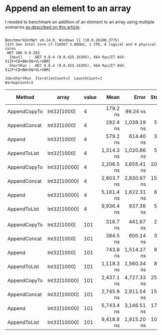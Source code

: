 # Append an element to an array

I needed to benchmark an addition of an element to an array using multiple scenarios [as described on this article](https://www.techiedelight.com/add-new-elements-array-csharp/).

```

BenchmarkDotNet v0.14.0, Windows 11 (10.0.26100.3775)
11th Gen Intel Core i7-1185G7 3.00GHz, 1 CPU, 8 logical and 4 physical cores
.NET SDK 9.0.203
  [Host]   : .NET 9.0.4 (9.0.425.16305), X64 RyuJIT AVX-512F+CD+BW+DQ+VL+VBMI
  ShortRun : .NET 9.0.4 (9.0.425.16305), X64 RyuJIT AVX-512F+CD+BW+DQ+VL+VBMI

Job=ShortRun  IterationCount=3  LaunchCount=1  
WarmupCount=3  

```
| Method       | array        | value | Mean       | Error       | StdDev    | StdErr    | Min        | Max        | Op/s        | Ratio | Gen0    | Gen1   | Allocated | Alloc Ratio |
|------------- |------------- |------ |-----------:|------------:|----------:|----------:|-----------:|-----------:|------------:|------:|--------:|-------:|----------:|------------:|
| AppendCopyTo | Int32[1000]  | 4     |   179.2 ns |    99.24 ns |   5.44 ns |   3.14 ns |   175.9 ns |   185.5 ns | 5,579,948.4 |  0.31 |  0.6425 |      - |   3.94 KB |        1.00 |
| AppendConcat | Int32[1000]  | 4     |   292.4 ns | 1,039.19 ns |  56.96 ns |  32.89 ns |   249.5 ns |   357.0 ns | 3,419,970.2 |  0.51 |  0.6564 |      - |   4.02 KB |        1.02 |
| Append       | Int32[1000]  | 4     |   579.2 ns |   614.40 ns |  33.68 ns |  19.44 ns |   547.6 ns |   614.7 ns | 1,726,553.0 |  1.00 |  0.6418 |      - |   3.94 KB |        1.00 |
| AppendToList | Int32[1000]  | 4     | 1,314.3 ns | 1,020.86 ns |  55.96 ns |  32.31 ns | 1,251.0 ns | 1,356.9 ns |   760,844.1 |  2.27 |  2.5673 | 0.0916 |  15.73 KB |        4.00 |
| AppendCopyTo | Int32[10000] | 4     | 2,206.5 ns | 3,655.41 ns | 200.37 ns | 115.68 ns | 2,087.4 ns | 2,437.8 ns |   453,214.3 |  3.82 |  6.3286 |      - |  39.09 KB |        9.93 |
| AppendConcat | Int32[10000] | 4     | 2,803.7 ns | 2,830.97 ns | 155.17 ns |  89.59 ns | 2,706.1 ns | 2,982.6 ns |   356,670.9 |  4.85 |  6.3667 |      - |  39.18 KB |        9.95 |
| Append       | Int32[10000] | 4     | 5,161.4 ns | 1,622.31 ns |  88.92 ns |  51.34 ns | 5,090.5 ns | 5,261.1 ns |   193,746.8 |  8.93 |  6.3248 |      - |  39.09 KB |        9.93 |
| AppendToList | Int32[10000] | 4     | 9,936.4 ns |   937.36 ns |  51.38 ns |  29.66 ns | 9,904.6 ns | 9,995.7 ns |   100,640.2 | 17.19 | 25.4211 | 8.4534 | 156.36 KB |       39.71 |
|              |              |       |            |             |           |           |            |            |             |       |         |        |           |             |
| AppendCopyTo | Int32[1000]  | 101   |   316.7 ns |   441.67 ns |  24.21 ns |  13.98 ns |   292.5 ns |   340.9 ns | 3,157,527.5 |  0.43 |  0.6425 |      - |   3.94 KB |        1.00 |
| AppendConcat | Int32[1000]  | 101   |   384.5 ns |   600.14 ns |  32.90 ns |  18.99 ns |   361.3 ns |   422.1 ns | 2,600,883.9 |  0.52 |  0.6561 |      - |   4.02 KB |        1.02 |
| Append       | Int32[1000]  | 101   |   743.8 ns | 1,514.37 ns |  83.01 ns |  47.92 ns |   648.2 ns |   797.0 ns | 1,344,400.0 |  1.01 |  0.6418 |      - |   3.94 KB |        1.00 |
| AppendToList | Int32[1000]  | 101   | 1,118.3 ns | 1,560.34 ns |  85.53 ns |  49.38 ns | 1,036.5 ns | 1,207.1 ns |   894,236.3 |  1.52 |  2.5673 | 0.0916 |  15.73 KB |        4.00 |
| AppendCopyTo | Int32[10000] | 101   | 2,437.1 ns | 4,727.33 ns | 259.12 ns | 149.60 ns | 2,172.0 ns | 2,689.7 ns |   410,319.4 |  3.31 |  6.3286 |      - |  39.09 KB |        9.93 |
| AppendConcat | Int32[10000] | 101   | 2,745.9 ns | 2,911.54 ns | 159.59 ns |  92.14 ns | 2,610.3 ns | 2,921.8 ns |   364,177.3 |  3.72 |  6.3667 |      - |  39.18 KB |        9.95 |
| Append       | Int32[10000] | 101   | 5,743.4 ns | 3,146.51 ns | 172.47 ns |  99.58 ns | 5,560.3 ns | 5,902.8 ns |   174,113.0 |  7.79 |  6.3248 |      - |  39.09 KB |        9.93 |
| AppendToList | Int32[10000] | 101   | 9,418.8 ns | 1,915.20 ns | 104.98 ns |  60.61 ns | 9,309.6 ns | 9,518.9 ns |   106,170.6 | 12.78 | 25.4211 | 8.4534 | 156.36 KB |       39.71 |
